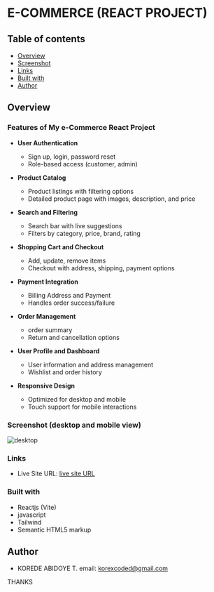 #  E-COMMERCE (REACT PROJECT)

## Table of contents

  - [Overview](#overview)
  - [Screenshot](#screenshot)
  - [Links](#links)
  - [Built with](#built-with)
  - [Author](#author)
  


## Overview

###  Features of My e-Commerce React Project

-  **User Authentication**
   - Sign up, login, password reset
   - Role-based access (customer, admin)

-  **Product Catalog**
   - Product listings with filtering options
   - Detailed product page with images, description, and price

-  **Search and Filtering**
   - Search bar with live suggestions
   - Filters by category, price, brand, rating

-  **Shopping Cart and Checkout**
   - Add, update, remove items
   - Checkout with address, shipping, payment options

-  **Payment Integration**
   - Billing Address and Payment
   - Handles order success/failure

-  **Order Management**
   - order summary
   - Return and cancellation options

-  **User Profile and Dashboard**
   - User information and address management
   - Wishlist and order history

-  **Responsive Design**
    - Optimized for desktop and mobile
    - Touch support for mobile interactions








### Screenshot (desktop and mobile view)

![desktop]()




### Links

- Live Site URL: [live site URL]( https://e-commerce-react-app-beryl-omega.vercel.app/)


### Built with

- Reactjs (Vite)
- javascript
- Tailwind
- Semantic HTML5 markup




## Author

- KOREDE ABIDOYE T.
email: korexcoded@gmail.com



THANKS 
